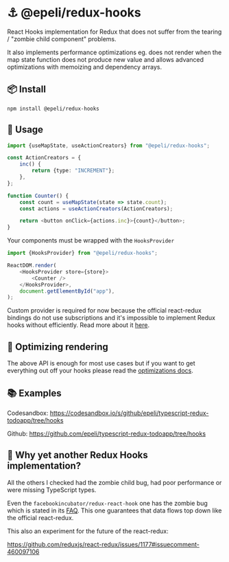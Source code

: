 # ⚓ @epeli/redux-hooks

React Hooks implementation for Redux that does not suffer from the tearing /
"zombie child component" problems.

It also implements performance optimizations eg. does not render when the map
state function does not produce new value and allows advanced
optimizations with memoizing and dependency arrays.

## 📦 Install

    npm install @epeli/redux-hooks

## 📖 Usage

```ts
import {useMapState, useActionCreators} from "@epeli/redux-hooks";

const ActionCreators = {
    inc() {
        return {type: "INCREMENT"};
    },
};

function Counter() {
    const count = useMapState(state => state.count);
    const actions = useActionCreators(ActionCreators);

    return <button onClick={actions.inc}>{count}</button>;
}
```

Your components must be wrapped with the `HooksProvider`

```ts
import {HooksProvider} from "@epeli/redux-hooks";

ReactDOM.render(
    <HooksProvider store={store}>
        <Counter />
    </HooksProvider>,
    document.getElementById("app"),
);
```

Custom provider is required for now because the official react-redux bindings
do not use subscriptions and it's impossible to implement Redux hooks without
efficiently. Read more about it
[here](https://github.com/reduxjs/react-redux/issues/1177).

## 🚀 Optimizing rendering

The above API is enough for most use cases but if you want to get everything out off
your hooks please read the [optimizations docs](docs/optimizing.md).

## 📚 Examples

Codesandbox: https://codesandbox.io/s/github/epeli/typescript-redux-todoapp/tree/hooks

Github: https://github.com/epeli/typescript-redux-todoapp/tree/hooks

## 🤔 Why yet another Redux Hooks implementation?

All the others I checked had the zombie child bug, had poor performance or were missing TypeScript types.

Even the `facebookincubator/redux-react-hook` one has the zombie bug which is stated in its [FAQ](https://github.com/facebookincubator/redux-react-hook/blob/da74ab765c200133f86b629869ba1fdbf46afa97/README.md#how-does-this-compare-to-react-redux). This one  guarantees that data flows top down like the official react-redux.

This also an experiment for the future of the react-redux:

https://github.com/reduxjs/react-redux/issues/1177#issuecomment-460097106
